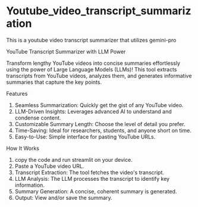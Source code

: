 # Youtube_video_transcript_summarization
This is a youtube video transcript summarizer that utilizes gemini-pro

YouTube Transcript Summarizer with LLM Power


Transform lengthy YouTube videos into concise summaries effortlessly using the power of Large Language Models (LLMs)! This tool extracts transcripts from YouTube videos, analyzes them, and generates informative summaries that capture the key points.

Features
1. Seamless Summarization: Quickly get the gist of any YouTube video.
2. LLM-Driven Insights: Leverages advanced AI to understand and condense content.
3. Customizable Summary Length: Choose the level of detail you prefer.
4. Time-Saving: Ideal for researchers, students, and anyone short on time.
5. Easy-to-Use: Simple interface for pasting YouTube URLs.


How It Works
1. copy the code and run streamlit on your device.
2.  Paste a YouTube video URL.
3. Transcript Extraction: The tool fetches the video's transcript.
4. LLM Analysis: The LLM processes the transcript to identify key information.
5. Summary Generation: A concise, coherent summary is generated.
6. Output: View and/or save the summary.
